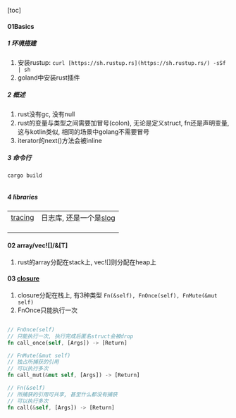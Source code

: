 [toc]



#### 01Basics

##### 1 环境搭建

1. 安装rustup:  `curl [https://sh.rustup.rs](https://sh.rustup.rs/) -sSf | sh`
2. goland中安装rust插件



##### 2 概述

1. rust没有gc, 没有null
2. rust的变量与类型之间需要加冒号(colon), 无论是定义struct, fn还是声明变量, 这与kotlin类似, 相同的场景中golang不需要冒号
3. iterator的next()方法会被inline



##### 3 命令行

```shell
cargo build


```



##### 4 libraries

|                                                |                                                           |
| ---------------------------------------------- | --------------------------------------------------------- |
| [tracing](https://github.com/tokio-rs/tracing) | 日志库, 还是一个是[slog](https://github.com/slog-rs/slog) |
|                                                |                                                           |
|                                                |                                                           |
|                                                |                                                           |



#### 02 array/vec![]/&[T]

1. rust的array分配在stack上, vec![]则分配在heap上



#### 03 [closure](https://tonydeng.github.io/2019/11/09/rust-closure-type/)

1. closure分配在栈上, 有3种类型 `Fn(&self), FnOnce(self), FnMute(&mut self)`
2. FnOnce只能执行一次



```rust

// FnOnce(self)
// 只能执行一次, 执行完成后匿名struct会被drop
fn call_once(self, [Args]) -> [Return]

// FnMute(&mut self)
// 独占所捕获的引用
// 可以执行多次
fn call_mut(&mut self, [Args]) -> [Return]

// Fn(&self)
// 所捕获的引用可共享, 甚至什么都没有捕获
// 可以执行多次
fn call(&self, [Args]) -> [Return]

```







